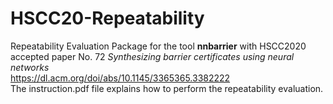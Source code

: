 # HSCC20-Repeatability
Repeatability Evaluation Package for the tool **nnbarrier** with HSCC2020 accepted paper  No. 72 *Synthesizing barrier certificates using neural networks*  
https://dl.acm.org/doi/abs/10.1145/3365365.3382222  
The instruction.pdf file explains how to perform the repeatability evaluation.
